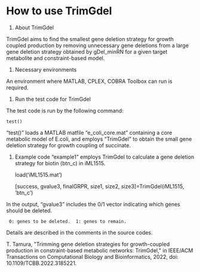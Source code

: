 # How to use TrimGdel

1. About TrimGdel

TrimGdel aims to find the smallest gene deletion strategy for growth coupled production by removing unnecessary gene deletions from a large gene deletion strategy obtained by gDel_minRN for a given target metabolite and constraint-based model.


1. Necessary environments

An environment where MATLAB, CPLEX, COBRA Toolbox can run is required.


1. Run the test code for TrimGdel

The test code is run by the following command:

    test()

“test()” loads a MATLAB matfile “e_coli_core.mat” containing a core metabolic model of E.coli, and employs “TrimGdel” to obtain the small gene deletion strategy for growth coupling of succinate.


1. Example code
“example1” employs TrimGdel to calculate a gene deletion strategy for biotin (btn_c) in iML1515.

    load(‘iML1515.mat’)

    [success, gvalue3, finalGRPR, size1, size2, size3]=TrimGdel(iML1515, ’btn_c’)


In the output, “gvalue3” includes the 0/1 vector indicating which genes should be deleted.

     0: genes to be deleted.  1: genes to remain.


Details are described in the comments in the source codes.


T. Tamura, "Trimming gene deletion strategies for growth-coupled production in constraint-based metabolic networks: TrimGdel," in IEEE/ACM Transactions on Computational Biology and Bioinformatics, 2022, doi: 10.1109/TCBB.2022.3185221.
